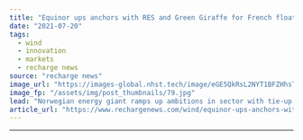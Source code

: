 ```yaml
---
title: "Equinor ups anchors with RES and Green Giraffe for French floating wind voyage"
date: "2021-07-20"
tags: 
  - wind
  - innovation
  - markets
  - recharge news
source: "recharge news"
image_url: "https://images-global.nhst.tech/image/eGE5QkRsL2NYT1BFZHhsTnJsQ1RKYzNiWnBaTlJXemZpSUVSUGtoSll1OD0=/nhst/binary/13ea307998bdf45b3d58272f2111eebe"
image_fp: "/assets/img/post_thumbnails/79.jpg"
lead: "Norwegian energy giant ramps up ambitions in sector with tie-up set to bid into upcoming tender as Paris eyes deepwater wind to bolster 6.8GW 2028 target"
article_url: "https://www.rechargenews.com/wind/equinor-ups-anchors-with-res-and-green-giraffe-for-french-floating-wind-voyage/2-1-1042553"
---
```


---
